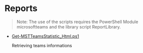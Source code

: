# Reports

> Note: The use of the scripts requires the PowerShell Module microsoftteams and the library script ReportLibrary.

+ [Get-MSTTeamsStatistic_Html.ps1](./Get-MSTTeamsStatistic_Html.ps1)

  Retrieving teams informations